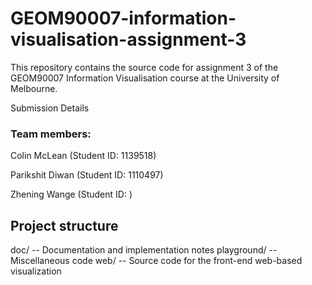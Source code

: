 # GEOM90007-information-visualisation-assignment-3

This repository contains the source code for assignment 3 of the GEOM90007 Information Visualisation course at the University of Melbourne.

Submission Details


### Team members:

Colin McLean (Student ID: 1139518)

Parikshit Diwan (Student ID: 1110497)

Zhening Wange (Student ID: )

## Project structure

doc/ -- Documentation and implementation notes
playground/ -- Miscellaneous code 
web/ -- Source code for the front-end web-based visualization
